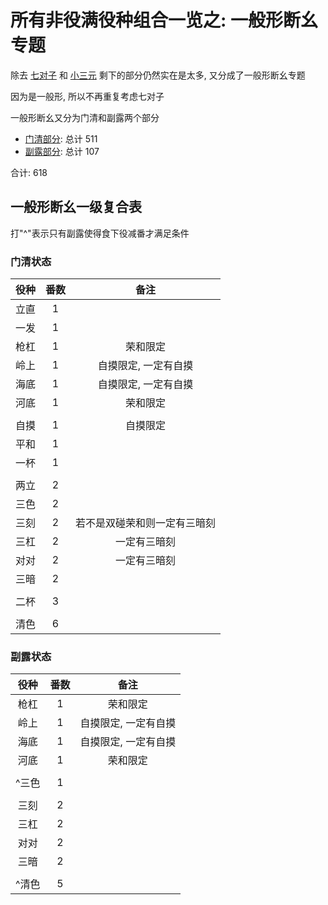 # 所有非役满役种组合一览之: 一般形断幺专题

除去 [七对子](../七对子专题/README) 和 [小三元](../小三元专题) 剩下的部分仍然实在是太多, 又分成了一般形断幺专题

因为是一般形, 所以不再重复考虑七对子

一般形断幺又分为门清和副露两个部分

- [门清部分](门清.md): 总计 511
- [副露部分](副露.md): 总计 107

合计: 618

## 一般形断幺一级复合表

打"^"表示只有副露使得食下役减番才满足条件

### 门清状态

| 役种 | 番数 |       备注       |
|:--:|:--:|:--------------:|
| 立直 | 1  |                |
| 一发 | 1  |                |
| 枪杠 | 1  |      荣和限定      |
| 岭上 | 1  |  自摸限定, 一定有自摸   |
| 海底 | 1  |  自摸限定, 一定有自摸   |
| 河底 | 1  |      荣和限定      |
|    |    |
| 自摸 | 1  |      自摸限定      |
| 平和 | 1  |
| 一杯 | 1  |
|    |    |
| 两立 | 2  |
| 三色 | 2  |
| 三刻 | 2  | 若不是双碰荣和则一定有三暗刻 |
| 三杠 | 2  |     一定有三暗刻     |
| 对对 | 2  |     一定有三暗刻     |
| 三暗 | 2  |
|    |    |
| 二杯 | 3  |
|    |    |
| 清色 | 6  |

### 副露状态

| 役种  | 番数 |     备注      |
|:---:|:--:|:-----------:|
| 枪杠  | 1  |    荣和限定     |
| 岭上  | 1  | 自摸限定, 一定有自摸 |
| 海底  | 1  | 自摸限定, 一定有自摸 |
| 河底  | 1  |    荣和限定     |
|     |    |
| ^三色 | 1  |
|     |    |
| 三刻  | 2  |
| 三杠  | 2  |
| 对对  | 2  |
| 三暗  | 2  |
|     |    |
| ^清色 | 5  |
